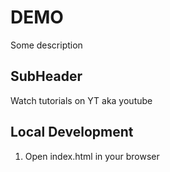 # DEMO
Some description

## SubHeader
Watch tutorials on YT
 aka youtube

##  Local Development

1. Open index.html in your browser
  